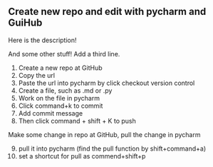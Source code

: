 ## Create new repo and edit with pycharm and GuiHub

Here is the description!

And some other stuff!
Add a third line.

1. Create a new repo at GitHub
2. Copy the url
3. Paste the url into pycharm by click checkout version control
4. Create a file, such as .md or .py
5. Work on the file in pycharm
6. Click command+k to commit 
7. Add commit message
8. Then click command + shift + K to push

Make some change in repo at GitHub, pull the change in pycharm

9. pull it into pycharm (find the pull function by shift+command+a)
10. set a shortcut for pull as commend+shift+p
